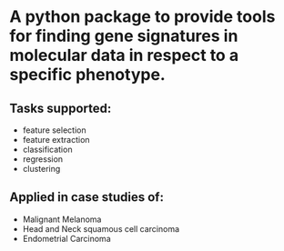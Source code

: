 # A python package to provide tools for finding gene signatures in molecular data in respect to a specific phenotype.

## Tasks supported:
* feature selection
* feature extraction
* classification
* regression
* clustering


## Applied in case studies of:
* Malignant Melanoma
* Head and Neck squamous cell carcinoma
* Endometrial Carcinoma
